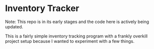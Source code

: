 # Inventory Tracker

Note: This repo is in its early stages and the code here is actively being updated.

This is a fairly simple inventory tracking program with a frankly overkill project setup because I wanted to experiment with a few things.
